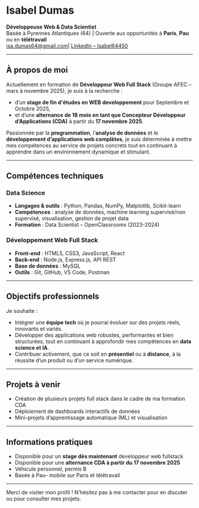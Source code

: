 #  Isabel Dumas

**Développeuse Web & Data Scientist**  
 Basée à Pyrennes Atlantiques (64) | Ouverte aux opportunités à **Paris**, **Pau** ou en **télétravail**  
 isa.dumas64@gmail.com|  [LinkedIn – Isabel64450](https://www.linkedin.com/in/Isabel64450)

---

##  À propos de moi

Actuellement en formation de **Développeur Web Full Stack** (Groupe AFEC – mars à novembre 2025), je suis à la recherche :
- d’un **stage de fin d'études en WEB developpement** pour Septembre et Octobre 2025,
- et d’une **alternance de 18 mois en tant que Concepteur Développeur d’Applications (CDA)** à partir du **17 novembre 2025**.

Passionnée par la **programmation**, l’**analyse de données** et le **développement d’applications web complètes**, je suis déterminée à mettre mes compétences au service de projets concrets tout en continuant à apprendre dans un environnement dynamique et stimulant.

---

##  Compétences techniques

###  Data Science
- **Langages & outils** : Python, Pandas, NumPy, Matplotlib, Scikit-learn
- **Compétences** : analyse de données, machine learning supervisé/non supervisé, visualisation, gestion de projet data
- **Formation** : Data Scientist – OpenClassrooms (2023-2024)

###  Développement Web Full Stack
- **Front-end** : HTML5, CSS3, JavaScript, React
- **Back-end** : Node.js, Express.js, API REST
- **Base de données** : MySQL
- **Outils** : Git, GitHub, VS Code, Postman

---

##  Objectifs professionnels

Je souhaite :
- Intégrer une **équipe tech** où je pourrai évoluer sur des projets réels, innovants et variés.
- Développer des applications web robustes, performantes et bien structurées, tout en continuant à approfondir mes compétences en **data science et IA**.
- Contribuer activement, que ce soit en **présentiel** ou à **distance**, à la réussite d’un produit ou d’un service numérique.

---

##  Projets à venir

- Création de plusieurs projets full stack dans le cadre de ma formation CDA
- Déploiement de dashboards interactifs de données
- Mini-projets d’apprentissage automatique (ML) et visualisation

---

##  Informations pratiques

- Disponible pour un **stage dès maintenant** developpeur web fullstack
- Disponible pour une **alternance CDA à partir du 17 novembre 2025**
- Véhicule personnel, permis B
- Basée à Pau– mobile sur Paris et télétravail

---

Merci de visiter mon profil ! N’hésitez pas à me contacter pour en discuter ou pour consulter mes projets.
